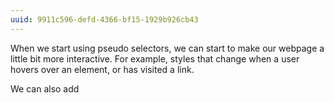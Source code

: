```yaml
---
uuid: 9911c596-defd-4366-bf15-1929b926cb43
---
```


When we start using pseudo selectors, we can start to make our webpage a little bit
more interactive. For example, styles that change when a user hovers over an element,
or has visited a link.

We can also add
